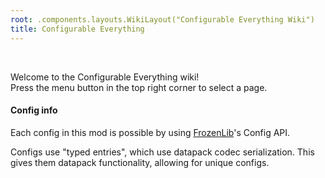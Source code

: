 ```yaml
---
root: .components.layouts.WikiLayout("Configurable Everything Wiki")
title: Configurable Everything
---
```


&nbsp;  

Welcome to the Configurable Everything wiki!  
Press the menu button in the top right corner to select a page.

#### Config info
Each config in this mod is possible by using [FrozenLib](https://modrinth.com/mod/frozenlib)'s Config API.

Configs use "typed entries", which use datapack codec serialization. This gives them datapack functionality, allowing for unique configs.
